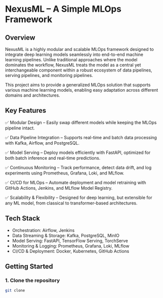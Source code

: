 # NexusML – A Simple MLOps Framework

## Overview

NexusML is a highly modular and scalable MLOps framework designed to integrate deep learning models seamlessly into end-to-end machine learning pipelines. Unlike traditional approaches where the model dominates the workflow, NexusML treats the model as a central yet interchangeable component within a robust ecosystem of data pipelines, serving pipelines, and monitoring pipelines.

This project aims to provide a generalized MLOps solution that supports various machine learning models, enabling easy adaptation across different domains and architectures.

## Key Features

:white_check_mark: Modular Design – Easily swap different models while keeping the MLOps pipeline intact.

:white_check_mark: Data Pipeline Integration – Supports real-time and batch data processing with Kafka, Airflow, and PostgreSQL.

:white_check_mark: Model Serving – Deploy models efficiently with FastAPI, optimized for both batch inference and real-time predictions.

:white_check_mark: Continuous Monitoring – Track performance, detect data drift, and log experiments using Prometheus, Grafana, Loki, and MLflow.

:white_check_mark: CI/CD for MLOps – Automate deployment and model retraining with GitHub Actions, Jenkins, and MLflow Model Registry.

:white_check_mark: Scalability & Flexibility – Designed for deep learning, but extensible for any ML model, from classical to transformer-based architectures.

## Tech Stack

- Orchestration: Airflow, Jenkins
- Data Streaming & Storage: Kafka, PostgreSQL, MinIO
- Model Serving: FastAPI, TensorFlow Serving, TorchServe
- Monitoring & Logging: Prometheus, Grafana, Loki, MLflow
- CI/CD & Deployment: Docker, Kubernetes, GitHub Actions

## Getting Started

### 1. Clone the repository

```bash
git clone 
```


